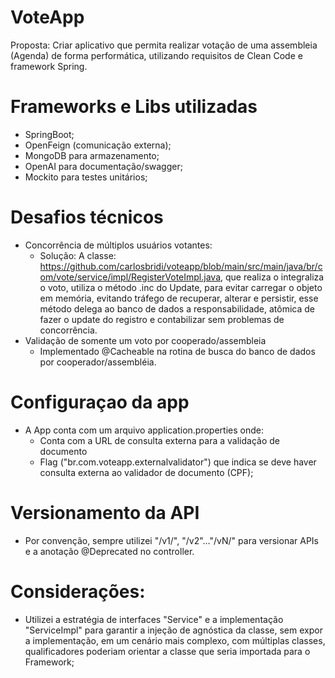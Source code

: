 # VoteApp

Proposta: Criar aplicativo que permita realizar votação de uma assembleia (Agenda) de forma performática, utilizando requisitos de Clean Code e framework Spring.

# Frameworks e Libs utilizadas
- SpringBoot;
- OpenFeign (comunicação externa);
- MongoDB para armazenamento;
- OpenAI para documentação/swagger;
- Mockito para testes unitários;

# Desafios técnicos
- Concorrência de múltiplos usuários votantes:
  - Solução: A classe: https://github.com/carlosbridi/voteapp/blob/main/src/main/java/br/com/vote/service/impl/RegisterVoteImpl.java, que realiza o integraliza o voto, utiliza o método .inc do Update, para evitar carregar o objeto em memória, evitando tráfego de recuperar, alterar e persistir, esse método delega ao banco de dados a responsabilidade, atômica de fazer o update do registro e contabilizar sem problemas de concorrência.
- Validação de somente um voto por cooperado/assembleia
  - Implementado @Cacheable na rotina de busca do banco de dados por cooperador/assembléia. 

# Configuraçao da app
- A App conta com um arquivo application.properties onde:
  - Conta com a URL de consulta externa para a validação de documento
  - Flag ("br.com.voteapp.externalvalidator") que indica se deve haver consulta externa ao validador de documento (CPF);
 
# Versionamento da API
- Por convenção, sempre utilizei "/v1/", "/v2"..."/vN/" para versionar APIs e a anotação @Deprecated no controller.

# Considerações:
- Utilizei a estratégia de interfaces "<name>Service" e a implementação "<name>ServiceImpl" para garantir a injeção de agnóstica da classe, sem expor a implementação, em um cenário mais complexo, com múltiplas classes, qualificadores poderiam orientar a classe que seria importada para o Framework; 

